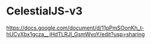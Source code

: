 # CelestialJS-v3
https://docs.google.com/document/d/11pPmSOonKh_t-hUCyXbx1gcza__jHdTLRJl_GsmWvoY/edit?usp=sharing
